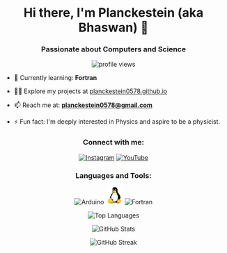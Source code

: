 <h1 align="center">Hi there, I'm Planckestein (aka Bhaswan) 👋</h1>
<h3 align="center">Passionate about Computers and Science</h3>

<p align="center">
  <img src="https://komarev.com/ghpvc/?username=planckestein0578&label=Profile%20views&color=0e75b6&style=flat" alt="profile views" />
</p>

- 🌱 Currently learning: **Fortran**

- 👨‍💻 Explore my projects at [planckestein0578.github.io](https://planckestein0578.github.io)

- 📫 Reach me at: **planckestein0578@gmail.com**

- ⚡ Fun fact: I'm deeply interested in Physics and aspire to be a physicist.

<h3 align="center">Connect with me:</h3>
<p align="center">
  <a href="https://www.instagram.com/planckestein08/" target="_blank"><img src="https://raw.githubusercontent.com/rahuldkjain/github-profile-readme-generator/master/src/images/icons/Social/instagram.svg" alt="Instagram" height="30" width="30" /></a>
  <a href="https://www.youtube.com/channel/UCi4J5cz7oQmYzsqq-ZzRy-Q" target="_blank"><img src="https://raw.githubusercontent.com/rahuldkjain/github-profile-readme-generator/master/src/images/icons/Social/youtube.svg" alt="YouTube" height="30" width="30" /></a>
</p>

<h3 align="center">Languages and Tools:</h3>
<p align="center">
  <img src="https://cdn.worldvectorlogo.com/logos/arduino-1.svg" alt="Arduino" width="40" height="40"/>
  <img src="https://raw.githubusercontent.com/devicons/devicon/master/icons/linux/linux-original.svg" alt="Linux" width="40" height="40"/>
  <img src="https://avatars.githubusercontent.com/u/53436240?s=40&v=4" alt="Fortran" width="40" height="40"/>
</p>

<p align="center">
  <img src="https://github-readme-stats.vercel.app/api/top-langs?username=planckestein0578&show_icons=true&locale=en&layout=compact" alt="Top Languages" />
</p>

<p align="center">
  <img src="https://github-readme-stats.vercel.app/api?username=planckestein0578&show_icons=true&locale=en" alt="GitHub Stats" />
</p>

<p align="center">
  <img src="https://github-readme-streak-stats.herokuapp.com/?user=planckestein0578" alt="GitHub Streak" />
</p>
